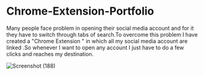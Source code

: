 # Chrome-Extension-Portfolio


Many people face problem in opening their social media account and for it they  have to switch through tabs of search.To overcome this problem I have created a "Chrome Extension " in which all my social  media account are linked .So whenever I want to open any account I just have to do a few clicks and reaches my destination.


![Screenshot (188)](https://user-images.githubusercontent.com/46849594/79634369-9fd00680-8187-11ea-8881-a954ad55f541.png)
